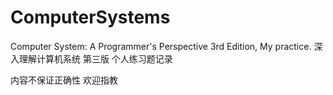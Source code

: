 # ComputerSystems
Computer System: A Programmer's Perspective 3rd Edition, My practice.
深入理解计算机系统 第三版
个人练习题记录

内容不保证正确性
欢迎指教
